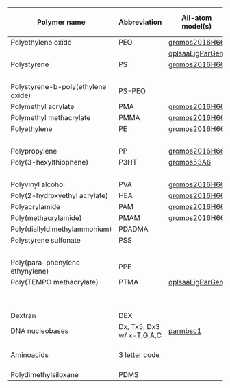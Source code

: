 
| Polymer name                  | Abbreviation            | All-atom model(s)                                                     | Coarse-grained model(s)                                                                                  |
|-------------------------------|-------------------------|-----------------------------------------------------------------------|----------------------------------------------------------------------------------------------------------|
|Polyethylene oxide             |PEO                      |[gromos2016H66](polyply/data/2016H66/polyether_blocks.ff)              | [martini2](polyply/data/martini2/PEO.martini.2.itp)                                                      |
|                               |                         |[oplsaaLigParGen](polyply/data/oplsaaLigParGen/PEO.oplsaa.LigParGen.ff)| [martini3](polyply/data/martini3/PEO.martini3.ff)                                                        |
|Polystyrene                    |PS                       |[gromos2016H66](polyply/data/2016H66/polyvinyl_blocks.ff)              | [martini2](polyply/data/martini2/PS.martini.2.itp)                                                       |
|                               |                         |                                                                       | [martini3](polyply/data/martini3/PS.martini3.ff)                                                         |
|Polystyrene-b-poly(ethylene oxide)|PS-PEO                |                                                                       | [martini3](polyply/data/martini3/PS_PEO_link.ff)                                                         |
|Polymethyl acrylate            |PMA                      |[gromos2016H66](polyply/data/2016H66/polyvinyl_blocks.ff)              | [martini3](polyply/data/martini3/PMA.martini3.ff)                                                        |
|Polymethyl methacrylate        |PMMA                     |[gromos2016H66](polyply/data/2016H66/polyvinyl_blocks.ff)              | [martini3](polyply/data/martini3/PMMA.martini3.ff)                                                       |
|Polyethylene                   |PE                       |[gromos2016H66](polyply/data/2016H66/polyvinyl_blocks.ff)              | [martini3](polyply/data/martini3/PE.martini3.ff)                                                         |
|                               |                         |                                                                       | [martini2](polyply/data/martini2/PE.martini.2.itp)                                                       |
|Polypropylene                  |PP                       |[gromos2016H66](polyply/data/2016H66/polyvinyl_blocks.ff)              | [martini2](polyply/data/martini2/PP.martini.2.itp)                                                       |
|Poly(3-hexylthiophene)         |P3HT                     |[gromos53A6](polyply/data/gromos53A6/P3HT.gromos.53A6.ff)              | [martini2](polyply/data/martini2/P3HT.martini.2.itp)                                                     |
|                               |                         |                                                                       | [martini3](polyply/data/martini3/P3HT.martini3.ff)                                                       |
|Polyvinyl alcohol              |PVA                      |[gromos2016H66](polyply/data/2016H66/polyvinyl_blocks.ff)              | [martini3](polyply/data/martini3/PVA.martini3.ff)                                                        |
|Poly(2-hydroxyethyl acrylate)  |HEA                      |[gromos2016H66](polyply/data/2016H66/polyvinyl_blocks.ff)              |                                                                                                          |
|Polyacrylamide                 |PAM                      |[gromos2016H66](polyply/data/2016H66/polyvinyl_blocks.ff)              |                                                                                                          |
|Poly(methacrylamide)           |PMAM                     |[gromos2016H66](polyply/data/2016H66/polyvinyl_blocks.ff)              |                                                                                                          |
|Poly(diallyldimethylammonium)  |PDADMA                   |                                                                       | [martini2](polyply/data/martini2/PDADMA.martini.2.itp)                                                   |
|Polystyrene sulfonate          |PSS                      |                                                                       | [martini2](polyply/data/martini2/PSS.martini.2.itp)                                                      |
|                               |                         |                                                                       | [martini3](polyply/data/martini3/PSS.martini3.ff)                                                        |
|Poly(para-phenylene ethynylene)|PPE                      |                                                                       | [martini3](polyply/data/martini3/PPE.martini3.ff)                                                        |
|Poly(TEMPO methacrylate)       |PTMA                     |[oplsaaLigParGen](polyply/data/oplsaaLigParGen/PTMA.oplsaa.LigParGen.ff)| [martini3](polyply/data/martini3/PTMA.martini3.ff)                                                       |
|                               |                         |                                                                       | [ibi_cgm3](polyply/data/ibi_cmg3/PTMA.cgm3.ibi.ff)                                                       |
|                               |                         |                                                                       | [ibi_gbcg](polyply/data/ibi_gbcg/PTMA.gbno2.ibi.ff)                                                      |
|Dextran                        |DEX                      |                                                                       | [martini3](polyply/data/martini3/dextran.martini3.ff)                                                    |
|DNA nucleobases                |Dx, Tx5, Dx3 w/ x=T,G,A,C|[parmbsc1](polyply/data/parmbsc1/dna_final.ff)                         | [martini2](polyply/data/martini2/DNA_M2.ff)                                                              |
|Aminoacids                     |3 letter code            |                                                                       | [martini3IDP](polyply/data/martini3/aminoacids.ff) [martini3-go](polyply/data/martini3-go/aminoacids.ff) |
|Polydimethylsiloxane           |PDMS                     |                                                                       | [martini3](polyply/data/martini3/PDMS.martini3.ff)                                                       |
